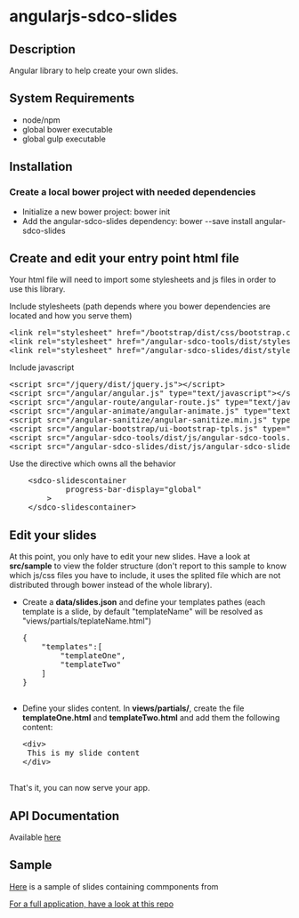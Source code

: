 # angularjs-sdco-slides

## Description

Angular library to help create your own slides.

## System Requirements

<ul>
 <li>node/npm</li>
 <li>global bower executable</li>
 <li>global gulp executable</li>
</ul>

## Installation

<h3> Create a local bower project with needed dependencies </h3>

<ul>
	<li>Initialize a new bower project: bower init</li>
	<li>Add the angular-sdco-slides dependency: bower --save install angular-sdco-slides</li>
</ul>

<h2> Create and edit your entry point html file </h2>

<p> Your html file will need to import some stylesheets and js files in order to use this library. </p>
<p> Include stylesheets (path depends where you bower dependencies are located and how you serve them) </p>
<pre>
&lt;link rel="stylesheet" href="/bootstrap/dist/css/bootstrap.css"&gt;
&lt;link rel="stylesheet" href="/angular-sdco-tools/dist/styles/angular-sdco-tools.css"&gt;
&lt;link rel="stylesheet" href="/angular-sdco-slides/dist/styles/angular-sdco-slides.css"&gt;
</pre>

<p> Include javascript </p>
<pre>
&lt;script src="/jquery/dist/jquery.js"&gt;&lt;/script&gt;
&lt;script src="/angular/angular.js" type="text/javascript"&gt;&lt;/script&gt;
&lt;script src="/angular-route/angular-route.js" type="text/javascript"&gt;&lt;/script&gt;
&lt;script src="/angular-animate/angular-animate.js" type="text/javascript"&gt;&lt;/script&gt;
&lt;script src="/angular-sanitize/angular-sanitize.min.js" type="text/javascript"&gt;&lt;/script&gt;
&lt;script src="/angular-bootstrap/ui-bootstrap-tpls.js" type="text/javascript"&gt;&lt;/script&gt;
&lt;script src="/angular-sdco-tools/dist/js/angular-sdco-tools.js" type="text/javascript"&gt;&lt;/script&gt;
&lt;script src="/angular-sdco-slides/dist/js/angular-sdco-slides.js" type="text/javascript"&gt;&lt;/script&gt;	
</pre>

<p> Use the directive which owns all the behavior </p>
<pre>
	&lt;sdco-slidescontainer
            progress-bar-display="global"
        &gt;
	&lt;/sdco-slidescontainer&gt;
</pre>

<h2>Edit your slides</h2>

<p> 
 At this point, you only have to edit your new slides. Have a look at <b>src/sample</b> to view the folder structure (don't report to this sample to know which js/css files you have to include, it uses the splited file which are not distributed through bower instead of the whole library).
</p>

<ul>
 <li> Create a <b>data/slides.json</b> and define your templates pathes 
 (each template is a slide, by default "templateName" will be resolved as "views/partials/teplateName.html")
  <pre>
{
	"templates":[
		"templateOne", 
		"templateTwo"
	]
}
  </pre>
 </li>
 <li> Define your slides content.  In <b>views/partials/</b>, create the file <b>templateOne.html</b> 
 and <b>templateTwo.html</b> and add them the following content:
  <pre>
&lt;div&gt;
 This is my slide content
&lt;/div&gt;
  </pre>
 </li> 
</ul>
</p>

That's it, you can now serve your app.

## API Documentation

Available <a href="http://worldline.github.io/angularjs-sdco-slides/doc/" target="_blank">here</a>

## Sample

<p>
<a href="http://worldline.github.io/angularjs-sdco-slides/sample/" target="_blank">Here</a> is a sample
of slides containing commponents from <a href="https://github.com/worldline/angularjs-sdco-tools" target="_blank">
</p>

<p>
For a full application, have a look at <a href="https://github.com/got5/TrainingAngularJS/tree/slides" target="_blank"> this repo </a>
</p>


